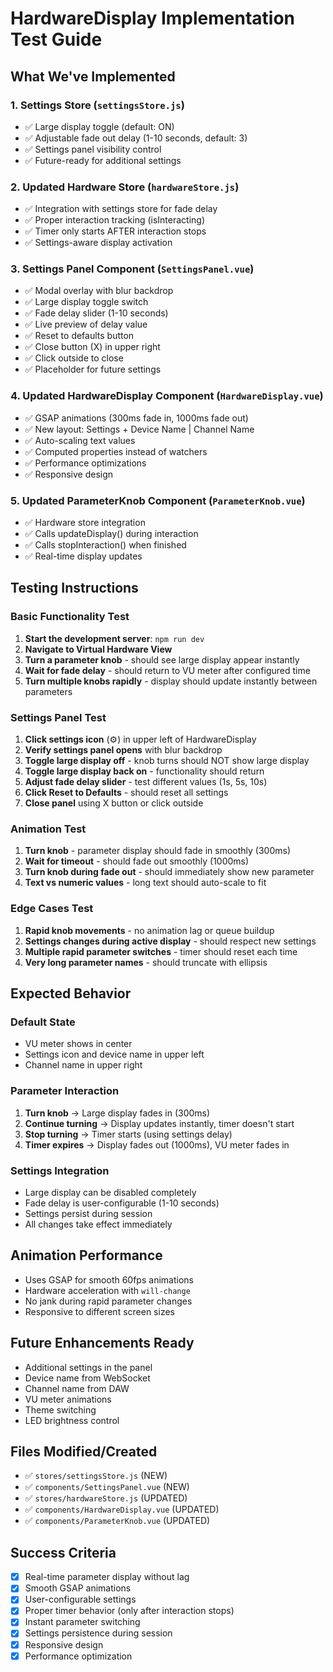 # HardwareDisplay Implementation Test Guide

## What We've Implemented

### 1. Settings Store (`settingsStore.js`)
- ✅ Large display toggle (default: ON)
- ✅ Adjustable fade out delay (1-10 seconds, default: 3)
- ✅ Settings panel visibility control
- ✅ Future-ready for additional settings

### 2. Updated Hardware Store (`hardwareStore.js`)
- ✅ Integration with settings store for fade delay
- ✅ Proper interaction tracking (isInteracting)
- ✅ Timer only starts AFTER interaction stops
- ✅ Settings-aware display activation

### 3. Settings Panel Component (`SettingsPanel.vue`)
- ✅ Modal overlay with blur backdrop
- ✅ Large display toggle switch
- ✅ Fade delay slider (1-10 seconds)
- ✅ Live preview of delay value
- ✅ Reset to defaults button
- ✅ Close button (X) in upper right
- ✅ Click outside to close
- ✅ Placeholder for future settings

### 4. Updated HardwareDisplay Component (`HardwareDisplay.vue`)
- ✅ GSAP animations (300ms fade in, 1000ms fade out)
- ✅ New layout: Settings + Device Name | Channel Name
- ✅ Auto-scaling text values
- ✅ Computed properties instead of watchers
- ✅ Performance optimizations
- ✅ Responsive design

### 5. Updated ParameterKnob Component (`ParameterKnob.vue`)
- ✅ Hardware store integration
- ✅ Calls updateDisplay() during interaction
- ✅ Calls stopInteraction() when finished
- ✅ Real-time display updates

## Testing Instructions

### Basic Functionality Test
1. **Start the development server**: `npm run dev`
2. **Navigate to Virtual Hardware View**
3. **Turn a parameter knob** - should see large display appear instantly
4. **Wait for fade delay** - should return to VU meter after configured time
5. **Turn multiple knobs rapidly** - display should update instantly between parameters

### Settings Panel Test
1. **Click settings icon** (⚙️) in upper left of HardwareDisplay
2. **Verify settings panel opens** with blur backdrop
3. **Toggle large display off** - knob turns should NOT show large display
4. **Toggle large display back on** - functionality should return
5. **Adjust fade delay slider** - test different values (1s, 5s, 10s)
6. **Click Reset to Defaults** - should reset all settings
7. **Close panel** using X button or click outside

### Animation Test
1. **Turn knob** - parameter display should fade in smoothly (300ms)
2. **Wait for timeout** - should fade out smoothly (1000ms) 
3. **Turn knob during fade out** - should immediately show new parameter
4. **Text vs numeric values** - long text should auto-scale to fit

### Edge Cases Test
1. **Rapid knob movements** - no animation lag or queue buildup
2. **Settings changes during active display** - should respect new settings
3. **Multiple rapid parameter switches** - timer should reset each time
4. **Very long parameter names** - should truncate with ellipsis

## Expected Behavior

### Default State
- VU meter shows in center
- Settings icon and device name in upper left
- Channel name in upper right

### Parameter Interaction
1. **Turn knob** → Large display fades in (300ms)
2. **Continue turning** → Display updates instantly, timer doesn't start
3. **Stop turning** → Timer starts (using settings delay)
4. **Timer expires** → Display fades out (1000ms), VU meter fades in

### Settings Integration
- Large display can be disabled completely
- Fade delay is user-configurable (1-10 seconds)
- Settings persist during session
- All changes take effect immediately

## Animation Performance
- Uses GSAP for smooth 60fps animations
- Hardware acceleration with `will-change`
- No jank during rapid parameter changes
- Responsive to different screen sizes

## Future Enhancements Ready
- Additional settings in the panel
- Device name from WebSocket
- Channel name from DAW
- VU meter animations
- Theme switching
- LED brightness control

## Files Modified/Created
- ✅ `stores/settingsStore.js` (NEW)
- ✅ `components/SettingsPanel.vue` (NEW)
- ✅ `stores/hardwareStore.js` (UPDATED)
- ✅ `components/HardwareDisplay.vue` (UPDATED)
- ✅ `components/ParameterKnob.vue` (UPDATED)

## Success Criteria
- [x] Real-time parameter display without lag
- [x] Smooth GSAP animations
- [x] User-configurable settings
- [x] Proper timer behavior (only after interaction stops)
- [x] Instant parameter switching
- [x] Settings persistence during session
- [x] Responsive design
- [x] Performance optimization 